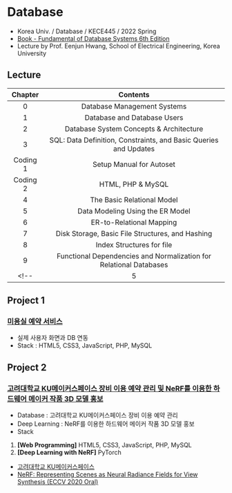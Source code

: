 # Database
- Korea Univ. / Database / KECE445 / 2022 Spring
- [Book - Fundamental of Database Systems 6th Edition](https://docs.ccsu.edu/curriculumsheets/ChadTest.pdf)
- Lecture by Prof. Eenjun Hwang, School of Electrical Engineering, Korea University

## Lecture
|Chapter|Contents|
|:------:|:-----:|
|0|Database Management Systems|
|1|Database and Database Users|
|2|Database System Concepts & Architecture|
|3|SQL: Data Definition, Constraints, and Basic Queries and Updates|
|Coding 1|Setup Manual for Autoset|
|Coding 2|HTML, PHP & MySQL|
|4|The Basic Relational Model|
|5|Data Modeling Using the ER Model|
|6|ER-to-Relational Mapping|
|7|Disk Storage, Basic File Structures, and Hashing|
|8|Index Structures for file|
|9|Functional Dependencies and Normalization for Relational Databases|
<!-- |5|Data Management II| -->

## Project 1
### [미용실 예약 서비스](https://github.com/jason2133/database/tree/master/project1)
- 실제 사용자 화면과 DB 연동
- Stack : HTML5, CSS3, JavaScript, PHP, MySQL

## Project 2
### [고려대학교 KU메이커스페이스 장비 이용 예약 관리 및 NeRF를 이용한 하드웨어 메이커 작품 3D 모델 홍보](https://github.com/jason2133/database/tree/master/project2)
- Database : 고려대학교 KU메이커스페이스 장비 이용 예약 관리
- Deep Learning : NeRF를 이용한 하드웨어 메이커 작품 3D 모델 홍보
- Stack 
1. **[Web Programming]** HTML5, CSS3, JavaScript, PHP, MySQL
2. **[Deep Learning with NeRF]** PyTorch
- [고려대학교 KU메이커스페이스](https://kums.korea.ac.kr/)
- [NeRF: Representing Scenes as Neural Radiance Fields for View Synthesis (ECCV 2020 Oral)](https://www.matthewtancik.com/nerf)
